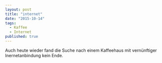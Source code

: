 ```yaml
---
layout: post
title: "internet"
date: "2015-10-14"
tags:
  - Kaffee
  - Internet
published: true
---
```


Auch heute wieder fand die Suche nach einem Kaffeehaus mit vernünftiger Inernetanbindung kein Ende.
